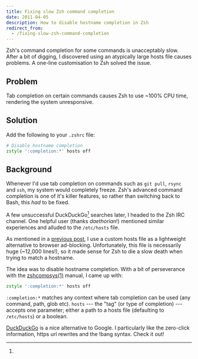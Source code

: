 ```yaml
---
title: Fixing slow Zsh command completion
date: 2011-04-05
description: How to disable hostname completion in Zsh
redirect_from:
  - /fixing-slow-zsh-command-completion
---
```


Zsh's command completion for some commands is unacceptably slow. After a bit of
digging, I discovered using an atypically large hosts file causes problems.
A one-line customisation to Zsh solved the issue.

## Problem

Tab completion on certain commands causes Zsh to use ~100% CPU time, rendering
the system unresponsive.

## Solution

Add the following to your `.zshrc` file:

```zsh
# Disable hostname completion
zstyle ':completion:*' hosts off
```

## Background

Whenever I'd use tab completion on commands such as `git pull`, `rsync` and
`ssh`, my system would completely freeze. Zsh's advanced command completion is
one of it's killer features, so rather than switching back to Bash, this _had_
to be fixed.

A few unsuccessful DuckDuckGo[^1] searches later, I headed to the Zsh IRC
channel. One helpful user (thanks _daethorian_!) mentioned similar experiences
and alluded to the `/etc/hosts` file.

As mentioned in a [previous post][1], I use a custom hosts file as a lightweight
alternative to browser ad-blocking. Unfortunately, this file is necessarily huge
(~12,000 lines!), so it made sense for Zsh to die a slow death when trying to
match a hostname.

The idea was to disable hostname completion. With a bit of perseverance with
the [zshcompsys(1)][2] manual, I came up with:

```zsh
zstyle ':completion:*' hosts off
```

`:completion:*` matches any context where tab completion can be used (any
command, path, glob etc). `hosts` --- the "tag" (or type of completion) ---
accepts one parameter; either a path to a hosts file (defaulting to
`/etc/hosts`) or a boolean.

[^1]:

  [DuckDuckGo][3] is a nice alternative to Google. I particularly like the
  zero-click information, https url rewrites and the !bang syntax. Check
  it out!

  [1]: /hosts-adblock
  [2]: https://duckduckgo.com/?q=!man+zshcompsys
  [3]: https://duckduckgo.com/?q=zsh+tab+completion+slow
